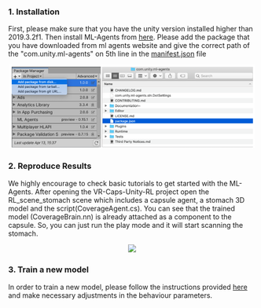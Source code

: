 ### 1. Installation
First, please make sure that you have the unity version installed higher than 2019.3.2f1. Then install ML-Agents from [here](https://github.com/Unity-Technologies/ml-agents). Please add the package that you have downloaded from ml agents website and give the correct path of the "com.unity.ml-agents" on 5th line in the [manifest.json](Packages/manifest.json) file

<p align="center">
  <img src="../img/ml-agents-package-add.png" width=500//>
  
### 2. Reproduce Results

We highly encourage to check basic tutorials to get started with the ML-Agents. After opening the VR-Caps-Unity-RL project open the RL_scene_stomach scene which includes a capsule agent, a stomach 3D model and the script(CoverageAgent.cs). You can see that the trained model (CoverageBrain.nn) is already attached as a component to the capsule. So, you can just run the play mode and it will start scanning the stomach.

<p align="center">
  <img src="../img/capsulecoverage.gif" width=500//>

### 3. Train a new model
In order to train a new model, please follow the instructions provided [here](https://github.com/Unity-Technologies/ml-agents/blob/master/docs/Training-ML-Agents.md) and make necessary adjustments in the behaviour parameters.
